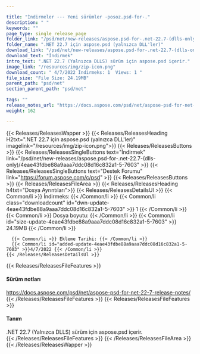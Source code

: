 ```yaml
---

title: "İndirmeler --- Yeni sürümler -posoz.psd-for-."
description: " "
keywords: ""
page_type: single_release_page
folder_link: "/psd/net/new-releases/aspose.psd-for-.net-22.7-(dlls-only)/"
folder_name: ".NET 22.7 için aspose.psd (yalnızca DLL'ler)"
download_link: "/psd/net/new-releases/aspose.psd-for-.net-22.7-(dlls-only)/4eae43fdbe88a9aaa7ddc08d16c832a1-5-7603"
download_text: "İndirmek"
intro_text: ".NET 22.7 (Yalnızca DLLS) sürüm için aspose.psd içerir."
image_link: "/resources/img/zip-icon.png"
download_count: " 4/7/2022 İndirmeks: 1  Views: 1 "
file_size: "File Size: 24.19MB"
parent_path: "psd/net"
section_parent_path: "psd/net"

tags: ""
release_notes_url: "https://docs.aspose.com/psd/net/aspose-psd-for-net-22-7-release-notes/"
weight: 162

---
```


{{< Releases/ReleasesWapper >}}
  {{< Releases/ReleasesHeading H2txt=".NET 22.7 için aspose.psd (yalnızca DLL'ler)" imagelink="/resources/img/zip-icon.png">}}
  {{< Releases/ReleasesButtons >}}
    {{< Releases/ReleasesSingleButtons text="İndirmek" link="/psd/net/new-releases/aspose.psd-for-.net-22.7-(dlls-only)/4eae43fdbe88a9aaa7ddc08d16c832a1-5-7603" >}}
    {{< Releases/ReleasesSingleButtons text="Destek Forumu" link="https://forum.aspose.com/c/psd" >}}
  {{< Releases/ReleasesButtons >}}
  {{< Releases/ReleasesFileArea >}}
    {{< Releases/ReleasesHeading h4txt="Dosya Ayrıntıları">}}
    {{< Releases/ReleasesDetailsUl >}}
      {{< Common/li >}} İndirmeks: {{< /Common/li >}}
      {{< Common/li class="downloadcount" id="dwn-update-4eae43fdbe88a9aaa7ddc08d16c832a1-5-7603" >}} 1 {{< /Common/li >}}
      {{< Common/li >}} Dosya boyutu: {{< /Common/li >}}
      {{< Common/li id="size-update-4eae43fdbe88a9aaa7ddc08d16c832a1-5-7603" >}} 24.19MB {{< /Common/li >}}

      {{< Common/li >}} Ekleme Tarihi: {{< /Common/li >}}
      {{< Common/li id="added-update-4eae43fdbe88a9aaa7ddc08d16c832a1-5-7603" >}}4/7/2022 {{< /Common/li >}}
    {{< /Releases/ReleasesDetailsUl >}}

  {{< Releases/ReleasesFileFeatures >}}
      <h4>Sürüm notları</h4><div><a href='https://docs.aspose.com/psd/net/aspose-psd-for-net-22-7-release-notes/'>https://docs.aspose.com/psd/net/aspose-psd-for-net-22-7-release-notes/</a></div>
  {{< /Releases/ReleasesFileFeatures >}}
  {{< Releases/ReleasesFileFeatures >}}
      <h4>Tanım</h4><div class="HTMLDescription">.NET 22.7 (Yalnızca DLLS) sürüm için aspose.psd içerir.</div>
  {{< /Releases/ReleasesFileFeatures >}}
 {{< /Releases/ReleasesFileArea >}}
{{< /Releases/ReleasesWapper >}}


